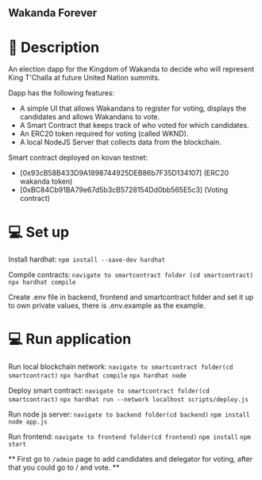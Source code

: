 ## Wakanda Forever

# :page_facing_up: Description

An election dapp for the Kingdom of Wakanda to decide who will represent King T'Challa at future United Nation summits. 

Dapp has the following features:
  - A simple UI that allows Wakandans to register for voting, displays the candidates and allows Wakandans to vote.
  - A Smart Contract that keeps track of who voted for which candidates.
  - An ERC20 token required for voting (called WKND).
  - A local NodeJS Server that collects data from the blockchain.

Smart contract deployed on kovan testnet:
  - [0x93cB58B433D9A1898744925DEB86b7F35D134107] (ERC20 wakanda token)
  - [0xBC84Cb91BA79e67d5b3cB5728154Dd0bb565E5c3] (Voting contract)
 
# :computer: Set up

Install hardhat:
  ```npm install --save-dev hardhat```

Compile contracts:
  ```navigate to smartcontract folder (cd smartcontract)```
  ```npx hardhat compile```

Create .env file in backend, frontend and smartcontract folder and set it up to own private values, there is .env.example as the example.

# :computer: Run application
Run local blockchain network:
  ```navigate to smartcontract folder(cd smartcontract)```
  ```npx hardhat compile```
  ```npx hardhat node```
  
Deploy smart contract:
  ```navigate to smartcontract folder(cd smartcontract)```
  ```npx hardhat run --network localhost scripts/deploy.js```

Run node js server:
  ```navigate to backend folder(cd backend)```
  ```npm install```
  ```node app.js```
  
Run frontend:
  ```navigate to frontend folder(cd frontend)```
  ```npm install```
  ```npm start```

** First go to ```/admin``` page to add candidates and delegator for voting, after that you could go to / and vote. **

